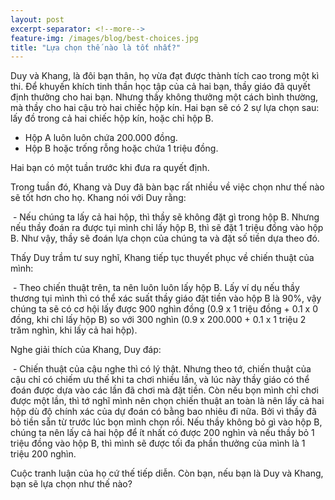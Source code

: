 ```yaml
---
layout: post
excerpt-separator: <!--more-->
feature-img: /images/blog/best-choices.jpg
title: "Lựa chọn thế nào là tốt nhất?"
---
```


Duy và Khang, là đôi bạn thân, họ vừa đạt được thành tích cao trong một kì thi. Để khuyến khích tinh thần học tập của cả hai bạn, thầy giáo đã quyết định thưởng cho hai bạn. Nhưng thầy không thưởng một cách bình thường, mà thầy cho hai cậu trò hai chiếc hộp kín. Hai bạn sẽ có 2 sự lựa chọn sau: lấy đồ trong cả hai chiếc hộp kín, hoặc chỉ hộp B.

- Hộp A luôn luôn chứa 200.000 đồng.
- Hộp B hoặc trống rỗng hoặc chứa 1 triệu đồng.

Hai bạn có một tuần trước khi đưa ra quyết định.

<!--more-->

Trong tuần đó, Khang và Duy đã bàn bạc rất nhiều về việc chọn như thế nào sẽ tốt hơn cho họ. Khang nói với Duy rằng:

&nbsp;- Nếu chúng ta lấy cả hai hộp, thì thầy sẽ không đặt gì trong hộp B. Nhưng nếu thầy đoán ra được tụi mình chỉ lấy hộp B, thì sẽ đặt 1 triệu đồng vào hộp B. Như vậy, thầy sẽ đoán lựa chọn của chúng ta và đặt số tiền dựa theo đó.

Thấy Duy trầm tư suy nghĩ, Khang tiếp tục thuyết phục về chiến thuật của mình:

&nbsp;- Theo chiến thuật trên, ta nên luôn luôn lấy hộp B. Lấy ví dụ nếu thầy thương tụi mình thì có thể xác suất thầy giáo đặt tiền vào hộp B là 90%, vậy chúng ta sẽ có cơ hội lấy được 900 nghìn đồng (0.9 x 1 triệu đồng + 0.1 x 0 đồng, khi chỉ lấy hộp B) so với 300 nghìn (0.9 x 200.000 + 0.1 x 1 triệu 2 trăm nghìn, khi lấy cả hai hộp).

Nghe giải thích của Khang, Duy đáp: 

&nbsp;- Chiến thuật của cậu nghe thì có lý thật. Nhưng theo tớ, chiến thuật của cậu chỉ có chiếm ưu thế khi ta chơi nhiều lần, và lúc này thầy giáo có thể đoán được dựa vào các lần đã chơi mà đặt tiền.
Còn nếu bọn mình chỉ chơi được một lần, thì tớ nghĩ mình nên chọn chiến thuật an toàn là nên lấy cả hai hộp dù độ chính xác của dự đoán có bằng bao nhiêu đi nữa. Bởi vì thầy đã bỏ tiền sẵn từ trước lúc bọn mình chọn rồi. Nếu thầy không bỏ gì vào hộp B, chúng ta nên lấy cả hai hộp để ít nhất có được 200 nghìn và nếu thầy bỏ 1 triệu đồng vào hộp B, thì mình sẽ được tối đa phần thưởng của mình là 1 triệu 200 nghìn.

Cuộc tranh luận của họ cứ thế tiếp diễn. Còn bạn, nếu bạn là Duy và Khang, bạn sẽ lựa chọn như thế nào?
